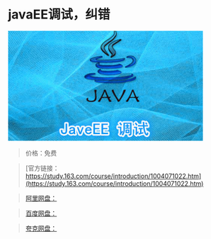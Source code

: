 # javaEE调试，纠错

![img](../../../assets/study163/free/5CFDE0C4ACD42460EC6B21EFC204A311.jpg)

> 价格：免费

> [官方链接：https://study.163.com/course/introduction/1004071022.htm](https://study.163.com/course/introduction/1004071022.htm)

> [阿里网盘：]()

> [百度网盘：]()

> [夸克网盘：]()
